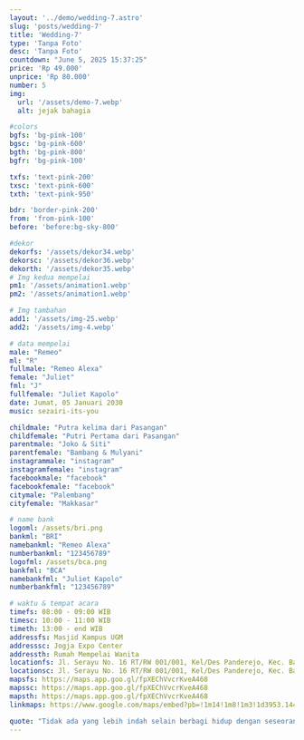```yaml
---
layout: '../demo/wedding-7.astro'
slug: 'posts/wedding-7'
title: 'Wedding-7'
type: 'Tanpa Foto'
desc: 'Tanpa Foto'
countdown: "June 5, 2025 15:37:25"
price: 'Rp 49.000'
unprice: 'Rp 80.000'
number: 5
img:
  url: '/assets/demo-7.webp'
  alt: jejak bahagia

#colors
bgfs: 'bg-pink-100'
bgsc: 'bg-pink-600'
bgth: 'bg-pink-800'
bgfr: 'bg-pink-100'

txfs: 'text-pink-200'
txsc: 'text-pink-600'
txth: 'text-pink-950'

bdr: 'border-pink-200'
from: 'from-pink-100'
before: 'before:bg-sky-800'

#dekor
dekorfs: '/assets/dekor34.webp'
dekorsc: '/assets/dekor36.webp'
dekorth: '/assets/dekor35.webp'
# Img kedua mempelai
pm1: '/assets/animation1.webp'
pm2: '/assets/animation1.webp'

# Img tambahan
add1: '/assets/img-25.webp'
add2: '/assets/img-4.webp'

# data mempelai
male: "Remeo"
ml: "R"
fullmale: "Remeo Alexa"
female: "Juliet"
fml: "J"
fullfemale: "Juliet Kapolo"
date: Jumat, 05 Januari 2030
music: sezairi-its-you

childmale: "Putra kelima dari Pasangan"
childfemale: "Putri Pertama dari Pasangan"
parentmale: "Joko & Siti"
parentfemale: "Bambang & Mulyani"
instagrammale: "instagram"
instagramfemale: "instagram"
facebookmale: "facebook"
facebookfemale: "facebook"
citymale: "Palembang"
cityfemale: "Makkasar"

# name bank
logoml: /assets/bri.png
bankml: "BRI"
namebankml: "Remeo Alexa"
numberbankml: "123456789"
logofml: /assets/bca.png
bankfml: "BCA"
namebankfml: "Juliet Kapolo"
numberbankfml: "123456789"

# waktu & tempat acara
timefs: 08:00 - 09:00 WIB
timesc: 10:00 - 11:00 WIB
timeth: 13:00 - end WIB
addressfs: Masjid Kampus UGM
addresssc: Jogja Expo Center
addressth: Rumah Mempelai Wanita
locationfs: Jl. Serayu No. 16 RT/RW 001/001, Kel/Des Panderejo, Kec. Banyuwangi
locationsc: Jl. Serayu No. 16 RT/RW 001/001, Kel/Des Panderejo, Kec. Banyuwangi
mapsfs: https://maps.app.goo.gl/fpXEChVvcrKveA468 
mapssc: https://maps.app.goo.gl/fpXEChVvcrKveA468
mapsth: https://maps.app.goo.gl/fpXEChVvcrKveA468
linkmaps: https://www.google.com/maps/embed?pb=!1m14!1m8!1m3!1d3953.144855136041!2d110.3807054!3d-7.7744606!3m2!1i1024!2i768!4f13.1!3m3!1m2!1s0x2e7a59b4fe07a7f9%3A0x2f7c4fd3d72616bb!2sJl.%20Prof.%20DR.%20Drs%20Notonagoro%2C%20Karang%20Malang%2C%20Caturtunggal%2C%20Kec.%20Depok%2C%20Kabupaten%20Sleman%2C%20Daerah%20Istimewa%20Yogyakarta%2055281!5e0!3m2!1sid!2sid!4v1717643524613!5m2!1sid!2sid

quote: "Tidak ada yang lebih indah selain berbagi hidup dengan seseorang yang mengerti dan mendukungmu tanpa syarat.  Dan tidak ada perasaan yang lebih indah selain menemukan seseorang yang menjadi tempat pulang terbaik."
---
```

